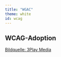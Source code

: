 ```yaml
---
title: "WGAC"
theme: white
id: wcag
---
```

## <span class="blend">WCAG-Adoption</span>

<a href="https://www.3playmedia.com/2017/08/22/countries-that-have-adopted-wcag-standards-map/" target="_blank" rel="noreferrer" class="credit">Bildquelle: 3Play Media</a>
